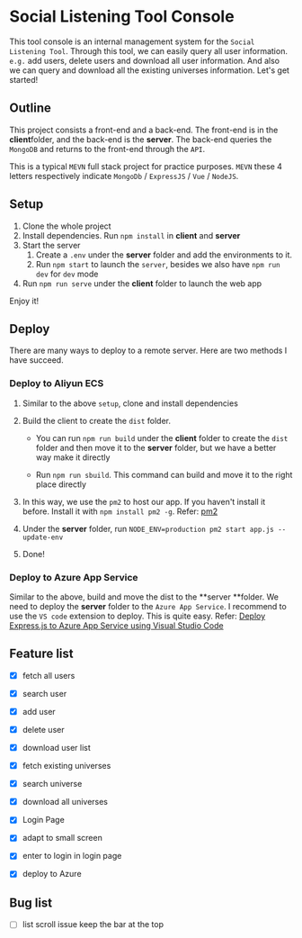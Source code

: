 # Social Listening Tool Console

This tool console is an internal management system for the `Social Listening Tool`. Through this tool, we can easily query all user information. `e.g.` add users, delete users and download all user information. And also we can query and download all the existing universes information. Let's get started!

## Outline

This project consists a front-end and a back-end. The front-end is in the **client**folder, and the back-end is the **server**. The back-end queries the `MongoDB` and returns to the front-end through the `API`.

This is a typical `MEVN` full stack project for practice purposes. `MEVN` these 4 letters respectively indicate `MongoDb` / `ExpressJS` / `Vue` / `NodeJS`.

## Setup

1. Clone the whole project
2. Install dependencies. Run `npm install` in **client** and **server**
3. Start the server
   1. Create a `.env` under the **server** folder and add the environments to it.
   2. Run `npm start` to launch the `server`, besides we also have `npm run dev` for `dev` mode
4. Run `npm run serve` under the **client** folder to launch the web app


Enjoy it!

## Deploy

There are many ways to deploy to a remote server. Here are two methods I have succeed.

### Deploy to Aliyun ECS

1. Similar to the above `setup`, clone and install dependencies

2. Build the client to create the  `dist` folder.

   * You can run `npm run build` under the **client** folder to create the `dist` folder and then move it to the **server** folder, but we have a better way make it directly

   * Run `npm run sbuild`. This command can build and move it to the right place directly

3. In this way, we use the `pm2` to host our app. If you haven't install it before. Install it with `npm install pm2 -g`. Refer: [pm2](https://pm2.keymetrics.io/)

4. Under the **server** folder, run `NODE_ENV=production pm2 start app.js --update-env`

5. Done!

### Deploy to Azure App Service

Similar to the above, build and move the dist to the **server **folder. We need to deploy the **server** folder to the `Azure App Service`. I recommend to use the `VS code` extension to deploy. This is quite easy. Refer: [Deploy Express.js to Azure App Service using Visual Studio Code](https://docs.microsoft.com/en-us/azure/developer/javascript/tutorial/deploy-nodejs-azure-app-service-with-visual-studio-code?tabs=bash)


## Feature list

- [x] fetch all users
- [x] search user
- [x] add user
- [x] delete user
- [x] download user list
- [x] fetch existing universes
- [x] search universe
- [x] download all universes
- [x] Login Page
- [x] adapt to small screen
- [x] enter to login in login page
- [x] deploy to Azure



## Bug list

- [ ] list scroll issue keep the bar at the top

